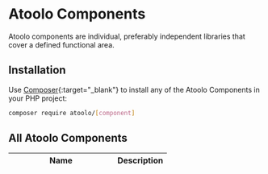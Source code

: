 # Atoolo Components

Atoolo components are individual, preferably independent libraries that cover a defined functional area.

## Installation

Use [Composer](https://getcomposer.org/){:target="\_blank"} to install any of the Atoolo Components in your PHP project:

```sh
composer require atoolo/[component]
```

## All Atoolo Components

| <div style="width:12em">Name</div> | Description |
| ---------------------------------- | ----------- |
